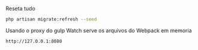 Reseta tudo

````bash
php artisan migrate:refresh --seed
````

Usando o proxy do gulp Watch serve os arquivos do Webpack em memoria

```bash
http://127.0.0.1:8080
```
